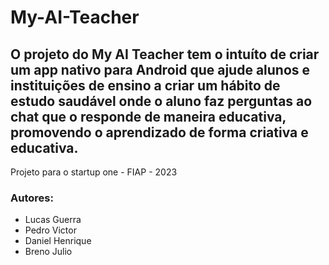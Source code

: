 # My-AI-Teacher
O projeto do My AI Teacher tem o intuíto de criar um app nativo para Android que ajude alunos e instituições de ensino a criar um hábito de estudo saudável onde o aluno faz perguntas ao chat que o responde de maneira educativa, promovendo o aprendizado de forma criativa e educativa.
--
Projeto para o startup one - FIAP - 2023
### Autores:
- Lucas Guerra
- Pedro Victor
- Daniel Henrique
- Breno Julio

